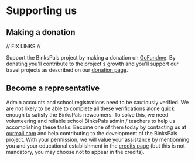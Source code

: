 # Supporting us

## Making a donation

// FIX LINKS //

Support the BinksPals project by making a donation on [GoFundme](values.md). By donating you'll contribute to the project's growth and you'll support our travel projects as described on our [donation page](values.md).

## Become a representative

Admin accounts and school registrations need to be cautiously verified. We are not likely to be able to complete all these verifications alone quick enough to satisfy the BinksPals newcomers. To solve this, we need volunteering and reliable school BinksPals admin / teachers to help us accomplishing these tasks. Become one of them today by contacting us at [ourmail.com](values.md) and help contributing to the development of the BinksPals project. With your permission, we will value your assistance by mentionning you and your educational establishment in the [credits page](credits.md) (but this is not mandatory, you may choose not to appear in the credits).